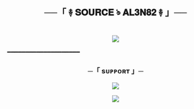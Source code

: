 <h2 align="center">
    ──「 ࿈ 𝐒𝐎𝐔𝐑𝐂𝐄 ঌ 𝐀𝐋𝟑𝐍𝟖𝟐 ࿈ 」──
</h2>

<p align="center">
  <img src="https://graph.org/file/67e01d5fab422e894225d.mp4">
</p>

━━━━━━━━━━━━━━━━━━━━

<h3 align="center">
    ─「 sᴜᴩᴩᴏʀᴛ 」─
</h3>

<p align="center">
<a href="https://telegram.me/al3n82"><img src="https://img.shields.io/badge/-Support%20Group-blue.svg?style=for-the-badge&logo=Telegram"></a>
</p>

<p align="center">
<a href="https://telegram.me/el3n82"><img src="https://img.shields.io/badge/-Support%20Channel-blue.svg?style=for-the-badge&logo=Telegram"></a>
</p>
